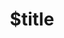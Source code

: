 ---
title: $title
second_title: GroupDocs.Search for Java API Reference
description: $description
type: docs
weight: $weight
url: /java/$ref/
---